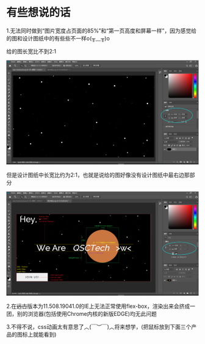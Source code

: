 # 有些想说的话

1.无法同时做到“图片宽度占页面的85%”和“第一页高度和屏幕一样”，因为感觉给的图和设计图纸中的有些些不一样o(╥﹏╥)o

给的图长宽比不到2:1

![Pic_given](resource/Pic_given.png)

但是设计图纸中长宽比约为2:1，也就是说给的图好像没有设计图纸中最右边那部分

![Pic_design_drawing](resource/Pic_design_drawing.png)

2.在~~远古~~版本为11.508.19041.0的IE上无法正常使用flex-box，渲染出来会挤成一团，别的浏览器(包括使用Chrome内核的新版EDGE)均无此问题

3.不得不说，css动画太有意思了︿(￣︶￣)︿将来想学，(把鼠标放到下面三个产品的图标上就能看到)

